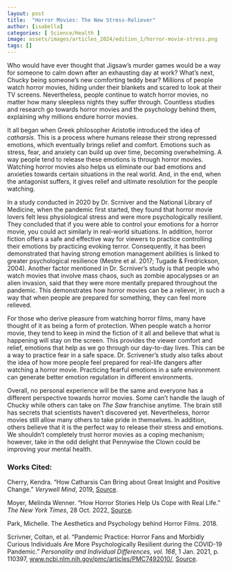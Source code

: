 ```yaml
---
layout: post
title:  "Horror Movies: The New Stress-Reliever"
author: [isabella]
categories: [ Science/Health ]
image: assets/images/articles_2024/edition_1/horror-movie-stress.png
tags: []
---
```


Who would have ever thought that Jigsaw’s murder games would be a way for someone to calm down after an exhausting day at work? What’s next, Chucky being someone’s new comforting teddy bear? Millions of people watch horror movies, hiding under their blankets and scared to look at their TV screens. Nevertheless, people continue to watch horror movies, no matter how many sleepless nights they suffer through. Countless studies and research go towards horror movies and the psychology behind them, explaining why millions endure horror movies. 

It all began when Greek philosopher Aristotle introduced the idea of *catharsis*. This is a process where humans release their strong repressed emotions, which eventually brings relief and comfort. Emotions such as stress, fear, and anxiety can build up over time, becoming overwhelming. A way people tend to release these emotions is through horror movies. Watching horror movies also helps us eliminate our bad emotions and anxieties towards certain situations in the real world. And, in the end, when the antagonist suffers, it gives relief and ultimate resolution for the people watching.  

In a study conducted in 2020 by Dr. Scrniver and the National Library of Medicine, when the pandemic first started, they found that horror movie lovers felt less physiological stress and were more psychologically resilient. They concluded that if you were able to control your emotions for a horror movie, you could act similarly in real-world situations. In addition, horror fiction offers a safe and effective way for viewers to practice controlling their emotions by practicing evoking terror. Consequently, it has been demonstrated that having strong emotion management abilities is linked to greater psychological resilience (Mestre et al. 2017; Tugade & Fredrickson, 2004). Another factor mentioned in Dr. Scrniver’s study is that people who watch movies that involve mass chaos, such as zombie apocalypses or an alien invasion, said that they were more mentally prepared throughout the pandemic. This demonstrates how horror movies can be a reliever, in such a way that when people are prepared for something, they can feel more relieved. 

For those who derive pleasure from watching horror films, many have thought of it as being a form of protection. When people watch a horror movie, they tend to keep in mind the fiction of it all and believe that what is happening will stay on the screen. This provides the viewer comfort and relief, emotions that help as we go through our day-to-day lives. This can be a way to practice fear in a safe space. Dr. Scrivener’s study also talks about the idea of how more people feel prepared for real-life dangers after watching a horror movie. Practicing fearful emotions in a safe environment can generate better emotion regulation in different environments. 

Overall, no personal experience will be the same and everyone has a different perspective towards horror movies. Some can’t handle the laugh of Chucky while others can take on *The Saw* franchise anytime. The brain still has secrets that scientists haven’t discovered yet. Nevertheless, horror movies still allow many others to take pride in themselves. In addition, others believe that it is the perfect way to release their stress and emotions. We shouldn’t completely trust horror movies as a coping mechanism; however, take in the odd delight that Pennywise the Clown could be improving your mental health. 

### Works Cited:
Cherry, Kendra. “How Catharsis Can Bring about Great Insight and Positive Change.” *Verywell Mind*, 2019, [Source](www.verywellmind.com/what-is-catharsis-2794968).

Moyer, Melinda Wenner. “How Horror Stories Help Us Cope with Real Life.” *The New York Times*, 28 Oct. 2022, [Source](www.nytimes.com/2022/10/27/well/how-horror-stories-help-us-cope-with-real-life.html#:~:text=Some%20studies%20have%20found%20that).

Park, Michelle. The Aesthetics and Psychology behind Horror Films. 2018.

Scrivner, Coltan, et al. “Pandemic Practice: Horror Fans and Morbidly Curious Individuals Are More Psychologically Resilient during the COVID-19 Pandemic.” *Personality and Individual Differences, vol. 168*, 1 Jan. 2021, p. 110397, www.ncbi.nlm.nih.gov/pmc/articles/PMC7492010/, [Source](https://doi.org/10.1016/j.paid.2020.110397).
